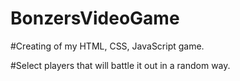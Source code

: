 # BonzersVideoGame

#Creating of my HTML, CSS, JavaScript game.

#Select players that will battle it out in a random way.
